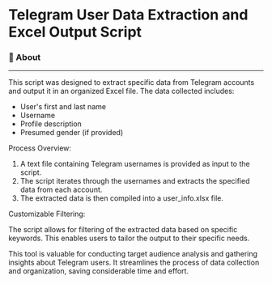 # Telegram User Data Extraction and Excel Output Script

### 📝 About
---
This script was designed to extract specific data from Telegram accounts and output it in an organized Excel file. The data collected includes:

- User's first and last name
- Username
- Profile description
- Presumed gender (if provided)

Process Overview:

1. A text file containing Telegram usernames is provided as input to the script.
2. The script iterates through the usernames and extracts the specified data from each account.
3. The extracted data is then compiled into a user_info.xlsx file.

Customizable Filtering:

The script allows for filtering of the extracted data based on specific keywords. This enables users to tailor the output to their specific needs.

This tool is valuable for conducting target audience analysis and gathering insights about Telegram users. It streamlines the process of data collection and organization, saving considerable time and effort.

